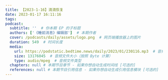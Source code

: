 ```yaml
---
title: 【2023-1-16】滴滴恢复
date: 2023-01-17 16:11:16
tags:
podcast:
  subtitle: ''  # 你本期 EP 的子标题
  authors: ['《睡前消息》编辑部']  # 本期作者
  cover: /podcasts/daily/assets/logo.png  # 网页端播放器上的图片
  duration: 549  # 时间长度
  media:
    url: https://podstatic.bedtime.news/daily/2023/01/230116.mp3  # 音频文件
    size: 13176045  # 音频文件大小（按照 Byte 计算）
    type: audio/mpeg  # 音频文件类型
  chapters: null # 本期节目章节 - 如果你想自动生成时间线 [可选的]
  references: null # 本期节目引用信息 - 如果你想自动生成引用信息模块 [可选的]
---
```

